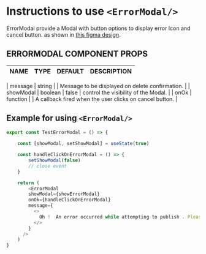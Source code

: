 # Instructions to use ```<ErrorModal/>```

ErrorModal provide a Modal with button options to display error Icon and cancel button. as shown in [this figma design](https://www.figma.com/file/EzHwLyhRo61Npn3uxore3o/Meta?node-id=716%3A46877).
## ERRORMODAL COMPONENT PROPS

| NAME        | TYPE            | DEFAULT       | DESCRIPTION   |
| ----------- | --------------- | --------- | ----------- |
 
| message     | string |       | Message to be displayed on delete confirmation.     | 
| showModal     | boolean |   false   | control the visibility of the Modal.     | 
| onOk     | function  |       | A callback fired when the user clicks on cancel button.    |


## Example for using  `<ErrorModal/>`

```javascript 
export const TestErrorModal = () => {
    
    const [showModal, setShowModal] = useState(true)

    const handleClickOnErrorModal = () => {
        setShowModal(false)
        // close event
    }

    return (
        <ErrorModal
        showModal={showErrorModal}
        onOk={handleClickOnErrorModal}
        message={
          <>
            Oh !  An error occurred while attempting to publish . Please try again !!
          </>
        }
      />
    )
}
 ```        
